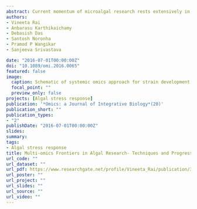```yaml
---
abstract: Current momentum of microalgal research rests extensively in tapping the potential of multi-omics methodologies in regard to sustainable biofuels. Microalgal biomass is fermented to bioethanol; while lipids, particularly triacylglycerides (TAGs), are transesterified to biodiesels. Biodiesel has emerged as an ideal biofuel candidate; hence, its commercialization and use are increasingly being emphasized. Abiotic stresses exaggerate TAG accumulation, but the precise mechanisms are yet to be known. More recently, comprehensive multi-omics studies in microalgae have emerged from the biofuel perspective. Genomics and transcriptomics of microalgae have provided crucial leads and basic understanding toward lipid biosynthesis. Proteomics and metabolomics are now complementing “algal omics” and offer precise functional insights into the attendant static and dynamic physiological contexts. Indeed, the field has progressed from shotgun to targeted approaches. Notably, targeted proteomics studies in microalga are not yet reported. Several multi-omics tools and technologies that may be used to dig deeper into the microalgal physiology are examined and highlighted in this review. The article therefore aims to both introduce various available high-throughput biotechnologies and applications of “omics” in microalgae, and enlists a compendium of the emerging cutting edge literature. We suggest that a strategic and thoughtful combination of data streams from different omics platforms can provide a system-wide overview. The algal omics warrants closer attention in the future, with a view to technical, economic, and societal impacts that are anticipated in the current postgenomics era. 
authors:
- Vineeta Rai
- Anbarasu Karthikaichamy
- Debasish Das
- Santosh Noronha
- Pramod P Wangikar
- Sanjeeva Srivastava

date: "2016-07-01T00:00:00Z"
doi: "10.1089/omi.2016.0065"
featured: false
image:
  caption: Schematic of systemic omics approach for strain development.
  focal_point: ""
  preview_only: false
projects: [Algal stress response]
publication: '*Omics: a Journal of Integrative Biology*(20)'
publication_short: ""
publication_types:
- "2"
publishDate: "2016-07-01T00:00:00Z"
slides: 
summary: 
tags: 
- Algal stress response
title: Multi-omics Frontiers in Algal Research- Techniques and Progress to Explore Biofuels in the Postgenomics World
url_code: ""
url_dataset: ""
url_pdf: https://www.researchgate.net/profile/Vineeta_Rai/publication/304069917_Multi-omics_Frontiers_in_Algal_Research_Techniques_and_Progress_to_Explore_Biofuels_in_the_Postgenomics_World/links/592e18f6aca272fc55b56f7b/Multi-omics-Frontiers-in-Algal-Research-Techniques-and-Progress-to-Explore-Biofuels-in-the-Postgenomics-World.pdf
url_poster: ""
url_project: ""
url_slides: ""
url_source: ""
url_video: ""
---
```




